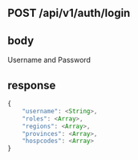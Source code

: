 ## POST /api/v1/auth/login            
## body
Username and Password

## response
``` javascript
{ 
	"username": <String>,
   	"roles": <Array>,
    "regions": <Array>,
	"provinces": <Array>,
	"hospcodes": <Array>
}
```
